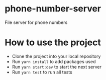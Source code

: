 # phone-number-server
File server for phone numbers
# How to use the project
- Clone the project into your local repository
- Run `yarn install` to add packages used
- Run `yarn start:dev` to start the next server
- Run `yarn test` to run all tests